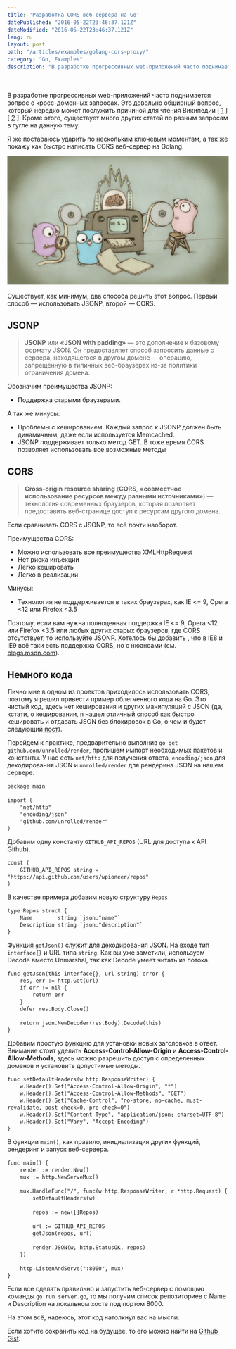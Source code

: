 ```yaml
---
title: 'Разработка CORS веб-сервера на Go'
datePublished: "2016-05-22T23:46:37.121Z"
dateModified: "2016-05-22T23:46:37.121Z"
lang: ru
layout: post
path: "/articles/examples/golang-cors-proxy/"
category: "Go, Examples"
description: "В разработке прогрессивных web-приложений часто поднимается вопрос о кросс-доменных запросах. Это довольно обширный вопрос, который нередко может послужить причиной для чтения Википедии."

---
```


В разработке прогрессивных web-приложений часто поднимается вопрос о кросс-доменных запросах. Это довольно обширный вопрос, который нередко может послужить причиной для чтения Википедии [ <a href="https://ru.wikipedia.org/wiki/Cross-origin_resource_sharing" title="CORS" target="_blank">1</a> ] [ <a href="https://ru.wikipedia.org/wiki/JSONP" title="JSONP" target="_blank">2</a> ]. Кроме этого, существует много других статей по разным запросам в гугле на данную тему.

Я же постараюсь ударить по нескольким ключевым моментам, а так же покажу как быстро написать CORS веб-сервер на Golang.

![Golang Cors Proxy](./golang.jpg)

Существует, как минимум, два способа решить этот вопрос. Первый способ — использовать JSONP, второй — CORS.

JSONP
--------

> **JSONP** или **«JSON with padding»** — это дополнение к базовому формату JSON. Он предоставляет способ запросить данные с сервера, находящегося в другом домене — операцию, запрещённую в типичных веб-браузерах из-за политики ограничения домена.

Обозначим преимущества JSONP:

* Поддержка старыми браузерами.

А так же минусы:

* Проблемы с кешированием. Каждый запрос к JSONP должен быть динамичным, даже если используется Memcached.
* JSONP поддерживает только метод GET. В тоже время CORS позволяет использовать все возможные методы

CORS
--------

> **Cross-origin resource sharing** (**CORS**, **«совместное использование ресурсов между разными источниками»**) — технология современных браузеров, которая позволяет предоставить веб-странице доступ к ресурсам другого домена.

Если сравнивать CORS с JSONP, то всё почти наоборот.

Преимущества CORS:

* Можно использовать все преимущества XMLHttpRequest
* Нет риска инъекции
* Легко кешировать
* Легко в реализации

Минусы:

* Технология не поддерживается в таких браузерах, как IE <= 9, Opera <12 или Firefox <3.5

Поэтому, если вам нужна полноценная поддержка IE <= 9, Opera <12 или Firefox <3.5 или любых других старых браузеров, где CORS отсутствует, то используйте JSONP. Хотелось бы добавить , что в IE8 и IE9 всё таки есть поддержка CORS, но с нюансами (см. <a href="http://blogs.msdn.com/b/ieinternals/archive/2010/05/13/xdomainrequest-restrictions-limitations-and-workarounds.aspx" title="xdomainrequest restrictions limitations and workarounds" target="_blank">blogs.msdn.com</a>).

Немного кода
--------

Лично мне в одном из проектов приходилось использовать CORS, поэтому я решил привести пример облегченного кода на Go. Это чистый код, здесь нет кеширования и других манипуляций с JSON (да, кстати, о кешировании, я нашел отличный способ как быстро кешировать и отдавать JSON без блокировок в Go, о чем и будет следующий <a href="http://ashk.io/articles/examples/golang-json-cache/" title="Кеширование JSON в Go" target="_blank">пост</a>).

Перейдем к практике, предварительно выполнив `go get github.com/unrolled/render`, пропишем импорт необходимых пакетов и константы. У нас есть `net/http` для получения ответа, `encoding/json` для декодирования JSON и `unrolled/render` для рендерина JSON на нашем сервере.
```
package main

import (
	"net/http"
	"encoding/json"
	"github.com/unrolled/render"
)
```

Добавим одну константу `GITHUB_API_REPOS` (URL для доступа к API Github).
```
const (
	GITHUB_API_REPOS string = "https://api.github.com/users/wpioneer/repos"
)
```

В качестве примера добавим новую структуру `Repos`
```
type Repos struct {
	Name        string `json:"name"`
	Description string `json:"description"`
}
```

Функция `getJson()` служит для декодирования JSON. На входе тип `interface{}` и URL типа `string`.
Как вы уже заметили, используем Decode вместо Unmarshal, так как Decode умеет читать из потока.
```
func getJson(this interface{}, url string) error {
	res, err := http.Get(url)
	if err != nil {
		return err
	}
	defer res.Body.Close()

	return json.NewDecoder(res.Body).Decode(this)
}
```

Добавим простую функцию для установки новых заголовков в ответ.
Внимание стоит уделить **Access-Control-Allow-Origin** и **Access-Control-Allow-Methods**, здесь можно разрешить доступ с определенных доменов и установить допустимые методы.
```
func setDefaultHeaders(w http.ResponseWriter) {
	w.Header().Set("Access-Control-Allow-Origin", "*")
	w.Header().Set("Access-Control-Allow-Methods", "GET")
	w.Header().Set("Cache-Control", "no-store, no-cache, must-revalidate, post-check=0, pre-check=0")
	w.Header().Set("Content-Type", "application/json; charset=UTF-8")
	w.Header().Set("Vary", "Accept-Encoding")
}
```

В функции `main()`, как правило, инициализация других функций, рендеринг и запуск веб-сервера.
```
func main() {
	render := render.New()
	mux := http.NewServeMux()

	mux.HandleFunc("/", func(w http.ResponseWriter, r *http.Request) {
		setDefaultHeaders(w)

		repos := new([]Repos)

		url := GITHUB_API_REPOS
		getJson(repos, url)

		render.JSON(w, http.StatusOK, repos)
	})

	http.ListenAndServe(":8000", mux)
}
```

Если все сделать правильно и запустить веб-сервер с помощью команды `go run server.go`, то мы получим список репозиториев с Name и Description на локальном хосте под портом 8000.

На этом всё, надеюсь, этот код натолкнул вас на мысли.

Если хотите сохранить код на будущее, то его можно найти на <a href="https://gist.github.com/wpioneer/aad6e11226563e6e52c3696fc8edd1c2" title="Golang CORS Proxy" target="_blank">Github Gist</a>.